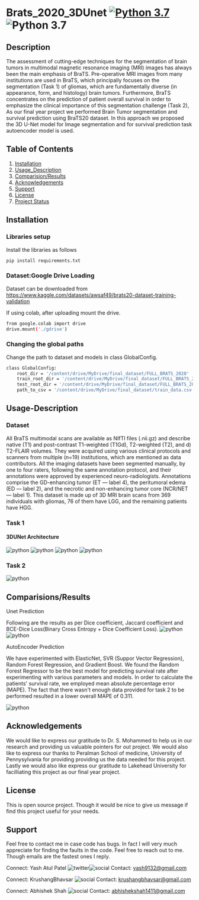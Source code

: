 # Brats_2020_3DUnet [![Python 3.7](https://img.shields.io/badge/python-3.7-blue.svg)](https://www.python.org/downloads/release/python-360/) ![Python 3.7](https://img.shields.io/badge/Last%20Updated-30th%20Oct-green) 
## Description 
The assessment of cutting-edge techniques for the segmentation of brain tumors in multimodal magnetic resonance imaging (MRI) images has always been the main emphasis of BraTS. Pre-operative MRI images from many institutions are used in BraTS, which principally focuses on the segmentation (Task 1) of gliomas, which are fundamentally diverse (in appearance, form, and histology) brain tumors. Furthermore, BraTS concentrates on the prediction of patient overall survival in order to emphasize the clinical importance of this segmentation challenge (Task 2), As our final year project we performed Brain Tumor segmentation and survival prediction using BraTS20 dataset. In this approach we proposed the 3D U-Net model for Image segmentation and for survival prediction task autoencoder model is used.

## Table of Contents

1. [Installation](#Installation)
2. [Usage_Description](#Usage-Description)
3. [Comparision/Results](Comparisions/Results)
4. [Acknowledgements](#Acknowledgements)
5. [Support](#Support)
6. [License](#License)
7. [Project Status](#Project-Status)



## Installation
### Libraries setup

Install the libraries as follows
```bash
pip install requirements.txt
```
### Dataset:Google Drive Loading

Dataset can be downloaded from https://www.kaggle.com/datasets/awsaf49/brats20-dataset-training-validation

If using colab, after uploading mount the drive.

```bash
from google.colab import drive
drive.mount('./gdrive')
```
### Changing the global paths

Change the path to dataset and models in class GlobalConfig.

```bash
class GlobalConfig:
    root_dir = '/content/drive/MyDrive/final_dataset/FULL_BRATS_2020'
    train_root_dir = '/content/drive/MyDrive/final_dataset/FULL_BRATS_2020/BraTS2020_TrainingData/MICCAI_BraTS2020_TrainingData'
    test_root_dir = '/content/drive/MyDrive/final_dataset/FULL_BRATS_2020/BraTS2020_ValidationData/MICCAI_BraTS2020_ValidationData'
    path_to_csv = '/content/drive/MyDrive/final_dataset/train_data.csv'
```

## Usage-Description
### Dataset

All BraTS multimodal scans are available as NIfTI files (.nii.gz) and describe native (T1) and post-contrast T1-weighted (T1Gd), T2-weighted (T2), and d) T2-FLAIR volumes. They were acquired using various clinical protocols and scanners from multiple (n=19) institutions, which are mentioned as data contributors. All the imaging datasets have been segmented manually, by one to four raters, following the same annotation protocol, and their annotations were approved by experienced neuro-radiologists. Annotations comprise the GD-enhancing tumor (ET — label 4), the peritumoral edema (ED — label 2), and the necrotic and non-enhancing tumor core (NCR/NET — label 1). This dataset is made up of 3D MRI brain scans from 369 individuals with gliomas, 76 of them have LGG, and the remaining patients have HGG.

### Task 1

#### 3DUNet Architecture 
![python](readme_images/unet_1.jpeg)
![python](readme_images/unet_2.jpeg)
![python](readme_images/unet_3.jpeg)
![python](readme_images/unet_4.jpeg)

### Task 2

![python](readme_images/autoencoder.jpeg)

## Comparisions/Results

Unet Prediction

Following are the results as per Dice coefficient, Jaccard coefficient and BCE-Dice Loss(Binary Cross Entropy + Dice Coefficient Loss).
![python](readme_images/score_arjun_1.png)
![python](readme_images/result.gif)


AutoEncoder Prediction

We have experimented with ElasticNet, SVR (Suppor Vector Regression), Random Forest Regression, and Gradient Boost. We found the Random Forest Regressor to be the best model for predicting survival rate after experimenting with various parameters and models. In order to calculate the patients' survival rate, we employed mean absolute percentage error (MAPE). The fact that there wasn't enough data provided for task 2 to be performed resulted in a lower overall MAPE of 0.311.

![python](readme_images/AE_result.gif)

## Acknowledgements
We would like to express our gratitude to Dr. S. Mohammed to help us in our research and providing us valuable pointers for out project. We would also like to express our thanks to Peralman School of medicine, University of Pennysylvania for providing providing us the data needed for this project. Lastly we would also like express our gratitude to Lakehead University for facilliating this project as our final year project.

## License
This is open source project. Though it would be nice to give us message if find this project useful for your needs.

## Support
Feel free to contact me in case code has bugs. In fact I will very much appreciate for finding the faults in the code. Feel free to reach out to me. Though emails are the fastest ones I reply.

Connect: Yash Atul Patel ![twitter](https://img.shields.io/twitter/follow/yashpatel?style=social)![social](https://img.shields.io/github/followers/YashPatel91?style=social) 
Contact: yash9132@gmail.com 

Connect: KrushangBhavsar ![social](https://img.shields.io/github/followers/KrushangBhavsar?style=social) 
Contact: krushangbhavsar@gmail.com


Connect: Abhishek Shah ![social](https://img.shields.io/github/followers/shah1411?style=social) 
Contact: abhishekshah1411@gmail.com

